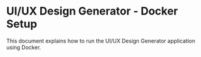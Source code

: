 # UI/UX Design Generator - Docker Setup

This document explains how to run the UI/UX Design Generator application using Docker.
